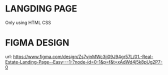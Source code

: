 # LANGDING PAGE

Only using HTML CSS

# FIGMA DESIGN

url: https://www.figma.com/design/Zs7vjnMWc3jj09J94gr57L/01.-Real-Estate-Landing-Page--Easy---1-?node-id=0-1&p=f&t=xAdWd4j5k8pUg2P7-0
